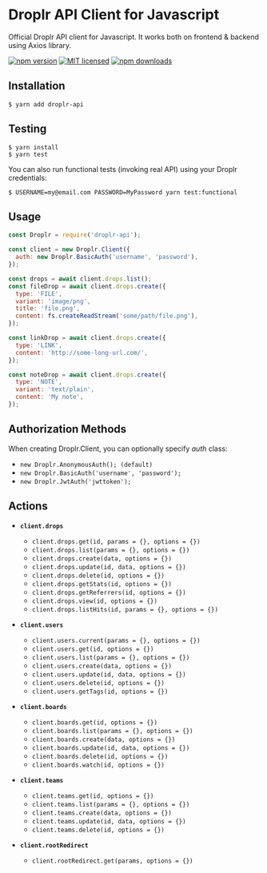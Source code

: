 # Droplr API Client for Javascript

Official Droplr API client for Javascript. It works both on frontend & backend using Axios library.

[![npm version](https://badge.fury.io/js/droplr-api.svg)](https://badge.fury.io/js/droplr-api)
[![MIT licensed](https://img.shields.io/badge/license-MIT-blue.svg)](https://raw.githubusercontent.com/Droplr/droplr-api/master/LICENSE)
[![npm downloads](https://img.shields.io/npm/dt/droplr-api.svg?style=flat)](https://www.npmjs.com/package/droplr-api)

## Installation

```
$ yarn add droplr-api
```

## Testing

```
$ yarn install
$ yarn test
```

You can also run functional tests (invoking real API) using your Droplr credentials:

```
$ USERNAME=my@email.com PASSWORD=MyPassword yarn test:functional
```

## Usage

```javascript
const Droplr = require('droplr-api');

const client = new Droplr.Client({
  auth: new Droplr.BasicAuth('username', 'password'),
});

const drops = await client.drops.list();
const fileDrop = await client.drops.create({
  type: 'FILE',
  variant: 'image/png',
  title: 'file.png',
  content: fs.createReadStream('some/path/file.png'),
});

const linkDrop = await client.drops.create({
  type: 'LINK',
  content: 'http://some-long-url.com/',
});

const noteDrop = await client.drops.create({
  type: 'NOTE',
  variant: 'text/plain',
  content: 'My note',
});
```

## Authorization Methods

When creating Droplr.Client, you can optionally specify _auth_ class:

* `new Droplr.AnonymousAuth(); (default)`
* `new Droplr.BasicAuth('username', 'password');`
* `new Droplr.JwtAuth('jwttoken');`

## Actions

* **`client.drops`**
  * `client.drops.get(id, params = {}, options = {})`
  * `client.drops.list(params = {}, options = {})`
  * `client.drops.create(data, options = {})`
  * `client.drops.update(id, data, options = {})`
  * `client.drops.delete(id, options = {})`
  * `client.drops.getStats(id, options = {})`
  * `client.drops.getReferrers(id, options = {})`
  * `client.drops.view(id, options = {})`
  * `client.drops.listHits(id, params = {}, options = {})`


* **`client.users`**
  * `client.users.current(params = {}, options = {})`
  * `client.users.get(id, options = {})`
  * `client.users.list(params = {}, options = {})`
  * `client.users.create(data, options = {})`
  * `client.users.update(id, data, options = {})`
  * `client.users.delete(id, options = {})`
  * `client.users.getTags(id, options = {})`


* **`client.boards`**
  * `client.boards.get(id, options = {})`
  * `client.boards.list(params = {}, options = {})`
  * `client.boards.create(data, options = {})`
  * `client.boards.update(id, data, options = {})`
  * `client.boards.delete(id, options = {})`
  * `client.boards.watch(id, options = {})`


* **`client.teams`**
  * `client.teams.get(id, options = {})`
  * `client.teams.list(params = {}, options = {})`
  * `client.teams.create(data, options = {})`
  * `client.teams.update(id, data, options = {})`
  * `client.teams.delete(id, options = {})`

* **`client.rootRedirect`**
  * `client.rootRedirect.get(params, options = {})`
